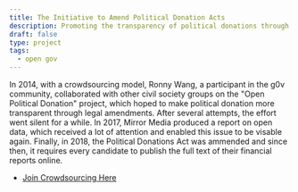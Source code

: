 ```yaml
---
title: The Initiative to Amend Political Donation Acts
description: Promoting the transparency of political donations through crowdsourcing.
draft: false
type: project
tags:
  - open gov
---
```

In 2014, with a crowdsourcing model, Ronny Wang, a participant in the g0v community, collaborated with other civil society groups on the "Open Political Donation" project, which hoped to make political donation more transparent through legal amendments. After several attempts, the effort went silent for a while. In 2017, Mirror Media produced a report on open data, which received a lot of attention and enabled this issue to be visable again. Finally, in 2018, the Political Donations Act was ammended and since then, it requires every candidate to publish the full text of their financial reports online.

- [Join Crowdsourcing Here](https://campaign-finance.g0v.ctiml.tw/)
